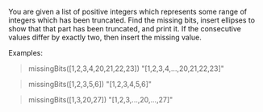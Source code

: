 You are given a list of positive integers which represents some range of
integers which has been truncated. Find the missing bits, insert ellipses to
show that that part has been truncated, and print it. If the consecutive values
differ by exactly two, then insert the missing value.

Examples:

> missingBits([1,2,3,4,20,21,22,23])
> "[1,2,3,4,...,20,21,22,23]"

> missingBits([1,2,3,5,6])
> "[1,2,3,4,5,6]"

> missingBits([1,3,20,27])
> "[1,2,3,...,20,...,27]"
